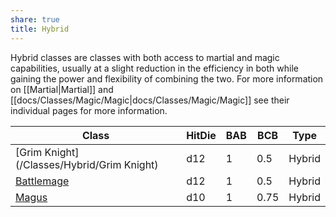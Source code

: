 ```yaml
---
share: true
title: Hybrid
---
```


Hybrid classes are classes with both access to martial and magic capabilities, usually at a slight reduction in the efficiency in both while gaining the power and flexibility of combining the two. For more information on [[Martial|Martial]] and [[docs/Classes/Magic/Magic|docs/Classes/Magic/Magic]] see their individual pages for more information.

| Class                                      | HitDie | BAB | BCB  | Type   |
| ------------------------------------------ | ------ | --- | ---- | ------ |
| [Grim Knight](/Classes/Hybrid/Grim Knight) | d12    | 1   | 0.5  | Hybrid |
| [Battlemage](/Classes/Hybrid/Battlemage)   | d12    | 1   | 0.5  | Hybrid |
| [Magus](/Classes/Hybrid/Magus)             | d10    | 1   | 0.75 | Hybrid |
